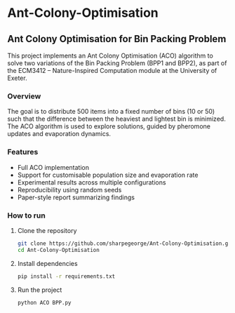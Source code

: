 # Ant-Colony-Optimisation

## Ant Colony Optimisation for Bin Packing Problem

This project implements an Ant Colony Optimisation (ACO) algorithm to solve two variations of the Bin Packing Problem (BPP1 and BPP2), as part of the ECM3412 – Nature-Inspired Computation module at the University of Exeter.

### Overview

The goal is to distribute 500 items into a fixed number of bins (10 or 50) such that the difference between the heaviest and lightest bin is minimized. The ACO algorithm is used to explore solutions, guided by pheromone updates and evaporation dynamics.

### Features

- Full ACO implementation
- Support for customisable population size and evaporation rate
- Experimental results across multiple configurations
- Reproducibility using random seeds
- Paper-style report summarizing findings

### How to run
1. Clone the repository
   ```bash
   git clone https://github.com/sharpegeorge/Ant-Colony-Optimisation.git
   cd Ant-Colony-Optimisation
   ```

3. Install dependencies
   ```bash
   pip install -r requirements.txt
   ```

5. Run the project
   ```bash
   python ACO BPP.py
   ```
